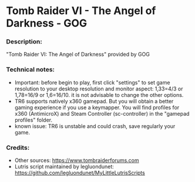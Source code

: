 # Tomb Raider VI - The Angel of Darkness - GOG
### Description:
"Tomb Raider VI: The Angel of Darkness" provided by GOG
### Technical notes:
- Important: before begin to play, first click "settings" to set game resolution to your desktop resolution and monitor aspect: 1,33=4/3 or 1,78=16/9 or 1,6=16/10. it is not advisable to change the other options.
- TR6 supports natively x360 gamepad. But you will obtain a better gaming experience if you use a keymapper. You will find profiles for x360 (AntimicroX) and Steam Controller (sc-controller) in the "gamepad profiles" folder.
- known issue: TR6 is unstable and could crash, save regularly your game.
### Credits:
- Other sources: https://www.tombraiderforums.com
- Lutris script maintained by legluondunet: https://github.com/legluondunet/MyLittleLutrisScripts
